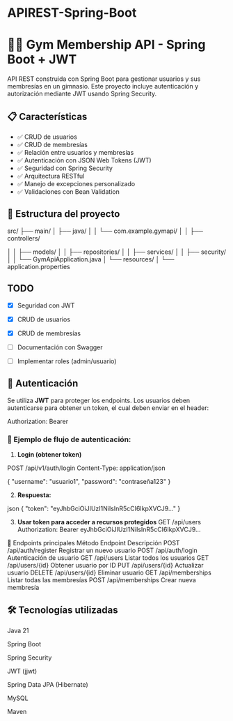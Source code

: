 # APIREST-Spring-Boot

# 🏋️‍♂️ Gym Membership API - Spring Boot + JWT

API REST construida con Spring Boot para gestionar usuarios y sus membresías en un gimnasio. Este proyecto incluye autenticación y autorización mediante JWT usando Spring Security.

## 📋 Características

- ✅ CRUD de usuarios
- ✅ CRUD de membresías
- ✅ Relación entre usuarios y membresías
- ✅ Autenticación con JSON Web Tokens (JWT)
- ✅ Seguridad con Spring Security
- ✅ Arquitectura RESTful
- ✅ Manejo de excepciones personalizado
- ✅ Validaciones con Bean Validation



## 📂 Estructura del proyecto
src/
├── main/
│   ├── java/
│   │   └── com.example.gymapi/
│   │       ├── controllers/

│   │       ├── models/
│   │       ├── repositories/
│   │       ├── services/
│   │       ├── security/
│   │       └── GymApiApplication.java
│   └── resources/
│       └── application.properties

## TODO 
- [x] Seguridad con JWT  
- [x] CRUD de usuarios  
- [x] CRUD de membresías  
- [ ] Documentación con Swagger  
- [ ] Implementar roles (admin/usuario)  


## 🔐 Autenticación

Se utiliza **JWT** para proteger los endpoints. Los usuarios deben autenticarse para obtener un token, el cual deben enviar en el header:


Authorization: Bearer <token>

### 🔑 Ejemplo de flujo de autenticación:

1. **Login (obtener token)**

POST /api/v1/auth/login Content-Type: application/json

{
 "username": "usuario1",
 "password": "contraseña123" 
}


2. **Respuesta:**

json
{
  "token": "eyJhbGciOiJIUzI1NiIsInR5cCI6IkpXVCJ9..."
}

3. **Usar token para acceder a recursos protegidos**
GET /api/users
Authorization: Bearer eyJhbGciOiJIUzI1NiIsInR5cCI6IkpXVCJ9...

🧪 Endpoints principales
Método	Endpoint	Descripción
POST	/api/auth/register	Registrar un nuevo usuario
POST	/api/auth/login	Autenticación de usuario
GET	/api/users	Listar todos los usuarios
GET	/api/users/{id}	Obtener usuario por ID
PUT	/api/users/{id}	Actualizar usuario
DELETE	/api/users/{id}	Eliminar usuario
GET	/api/memberships	Listar todas las membresías
POST	/api/memberships	Crear nueva membresía


## 🛠️ Tecnologías utilizadas
Java 21

Spring Boot

Spring Security

JWT (jjwt)

Spring Data JPA (Hibernate)

MySQL

Maven

